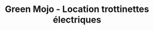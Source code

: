 ---
title: "Green Mojo - Location trottinettes électriques"
url: /la-bresse/green-mojo-location-trottinettes-electriques/
shop: Allgemein
---